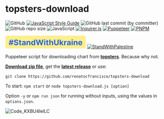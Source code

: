 # topsters-download

![GitHub](https://img.shields.io/github/license/renatocfrancisco/topsters-download)
[![JavaScript Style Guide](https://img.shields.io/badge/code_style-standard-brightgreen.svg)](https://standardjs.com)
![GitHub last commit (by committer)](https://img.shields.io/github/last-commit/renatocfrancisco/topsters-download?style=flat)
![GitHub repo size](https://img.shields.io/github/repo-size/renatocfrancisco/topsters-download)
![JavaScript](https://img.shields.io/badge/Javascript-%23323330.svg?flat&logo=javascript&logoColor=%23F7DF1E)
[![Inquirer.js](https://img.shields.io/badge/Inquirer.js-%23323330.svg?flat&logo=javascript&logoColor=%23F7DF1E)](https://github.com/SBoudrias/Inquirer.js)
[![Puppeteer](https://img.shields.io/badge/Puppeteer-40B5A4?style=flat&logo=Puppeteer&logoColor=white)](https://pptr.dev/)
[![PNPM](https://img.shields.io/badge/pnpm-%234a4a4a.svg?style=flat&logo=pnpm&logoColor=f69220)](https://pnpm.io/)

[![Stand With Ukraine](https://raw.githubusercontent.com/vshymanskyy/StandWithUkraine/main/badges/StandWithUkraine.svg)](https://stand-with-ukraine.pp.ua)
[![StandWithPalestine](https://raw.githubusercontent.com/Safouene1/support-palestine-banner/master/StandWithPalestine.svg)](https://techforpalestine.org/learn-more)

Puppeteer script for downloading chart from [**topsters**](https://topsters.org/). Because why not.

[**Download zip file**](https://github.com/renatocfrancisco/topsters-download/archive/refs/heads/main.zip), get the [**latest release**](https://github.com/renatocfrancisco/topsters-download/releases/latest) or use:

```console
git clone https://github.com/renatocfrancisco/topsters-download
```

To start: `npm start` or `node topsters-download.js [option]`

Option `-y` or `npm run json` for running without inputs, using the values in `options.json`.

![Code_KXBU4IelLC](https://github.com/renatocfrancisco/topsters-download/assets/56325092/5e7f7328-5d2d-45a4-b6b3-c6cf01811c77)
